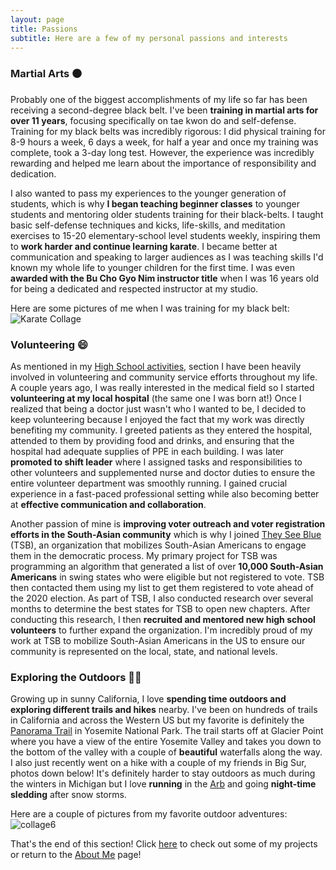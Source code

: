```yaml
---
layout: page
title: Passions
subtitle: Here are a few of my personal passions and interests
---
```


### Martial Arts ⚫

Probably one of the biggest accomplishments of my life so far has been receiving a second-degree black belt. I've been **training in martial arts for over 11 years**, focusing specifically on tae kwon do and self-defense. Training for my black belts was incredibly rigorous: I did physical training for 8-9 hours a week, 6 days a week, for half a year and once my training was complete, took a 3-day long test. However, the experience was incredibly rewarding and helped me learn about the importance of responsibility and dedication.

I also wanted to pass my experiences to the younger generation of students, which is why **I began teaching beginner classes** to younger students and mentoring older students training for their black-belts. I taught basic self-defense techniques and kicks, life-skills, and meditation exercises to 15-20 elementary-school level students weekly, inspiring them to **work harder and continue learning karate**. I became better at communication and speaking to larger audiences as I was teaching skills I'd known my whole life to younger children for the first time. I was even **awarded with the Bu Cho Gyo Nim instructor title** when I was 16 years old for being a dedicated and respected instructor at my studio.

Here are some pictures of me when I was training for my black belt: ![Karate Collage](https://ronithgan.github.io/collage5.jpg)


### Volunteering 😄

As mentioned in my [High School activities](https://ronithgan.github.io/education/), section I have been heavily involved in volunteering and community service efforts throughout my life. A couple years ago, I was really interested in the medical field so I started **volunteering at my local hospital** (the same one I was born at!) Once I realized that being a doctor just wasn't who I wanted to be, I decided to keep volunteering because I enjoyed the fact that my work was directly benefiting my community. I greeted patients as they entered the hospital, attended to them by providing food and drinks, and ensuring that the hospital had adequate supplies of PPE in each building. I was later **promoted to shift leader** where I assigned tasks and responsibilities to other volunteers and supplemented nurse and doctor duties to ensure the entire volunteer department was smoothly running. I gained crucial experience in a fast-paced professional setting while also becoming better at **effective communication and collaboration**.

Another passion of mine is **improving voter outreach and voter registration efforts in the South-Asian community** which is why I joined [They See Blue](https://www.theyseeblue.org/) (TSB), an organization that mobilizes South-Asian Americans to engage them in the democratic process. My primary project for TSB was programming an algorithm that generated a list of over **10,000 South-Asian Americans** in swing states who were eligible but not registered to vote. TSB then contacted them using my list to get them registered to vote ahead of the 2020 election. As part of TSB, I also conducted research over several months to determine the best states for TSB to open new chapters. After conducting this research, I then **recruited and mentored new high school volunteers** to further expand the organization. I'm incredibly proud of my work at TSB to mobilize South-Asian Americans in the US to ensure our community is represented on the local, state, and national levels. 

### Exploring the Outdoors 🏃🥾

Growing up in sunny California, I love **spending time outdoors and exploring different trails and hikes** nearby. I've been on hundreds of trails in California and across the Western US but my favorite is definitely the [Panorama Trail](https://www.yosemite.com/what-to-do/panorama-trail/) in Yosemite National Park. The trail starts off at Glacier Point where you have a view of the entire Yosemite Valley and takes you down to the bottom of the valley with a couple of **beautiful** waterfalls along the way. I also just recently went on a hike with a couple of my friends in Big Sur, photos down below! It's definitely harder to stay outdoors as much during the winters in Michigan but I love **running** in the [Arb](https://mbgna.umich.edu/nichols-arboretum/) and going **night-time sledding** after snow storms. 

Here are a couple of pictures from my favorite outdoor adventures:
![collage6](https://ronithgan.github.io/collage6.jpg)



That's the end of this section! Click [here](https://ronithgan.github.io/projects/) to check out some of my projects or return to the [About Me](https://ronithgan.github.io/aboutme/) page!
